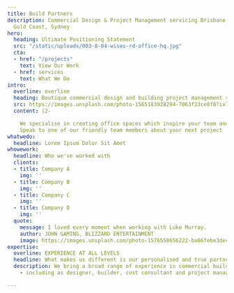 ```yaml
---
title: Build Partners
description: Commercial Design & Project Management servicing Brisbane, Sunshine Coast,
  Gold Coast, Sydney
hero:
  heading: Ultimate Positioning Statement
  src: "/static/uploads/003-8-84-wises-rd-office-hq.jpg"
  cta:
  - href: "/projects"
    text: View Our Work
  - href: services
    text: What We Do
intro:
  overline: overline
  heading: Boutique commercial design and building project management services
  src: https://images.unsplash.com/photo-1565183928294-7063f23ce0f8?ixlib=rb-1.2.1&ixid=eyJhcHBfaWQiOjEyMDd9&auto=format&fit=crop&w=1650&q=80
  content: |2-

    We specialise in creating office spaces which inspire your team and help you grow your business.
    Speak to one of our friendly team members about your next project
whatwedo:
  headline: Lorem Ipsum Dolor Sit Amet
whowework:
  headline: Who we've worked with
  clients:
  - title: Company A
    img: ''
  - title: Company B
    img: ''
  - title: Company C
    img: ''
  - title: Company D
    img: ''
  quote:
    message: I loved every moment when working with Luke Murray.
    author: JOHN GAMING, BLIZZARD ENTERTAINMENT
    image: https://images.unsplash.com/photo-1576558656222-ba66febe3dec?ixlib=rb-1.2.1&ixid=eyJhcHBfaWQiOjEyMDd9&auto=format&fit=crop&w=1650&q=80
expertise:
  overline: EXPERIENCE AT ALL LEVELS
  headline: What makes us different is our personalised and true partnership approach.
  description: We bring a broad range of experience in commercial building projects
    - including as designer, builder, cost consultant and project manager.

---
```

